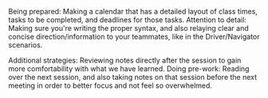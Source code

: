 Being prepared: Making a calendar that has a detailed layout of class times, tasks to be completed, and deadlines for those tasks.
Attention to detail: Making sure you're writing the proper syntax, and also relaying clear and concise direction/information to your teammates, like in the Driver/Navigator scenarios.

Additional strategies:
Reviewing notes directly after the session to gain more comfortability with what we have learned.
Doing pre-work: Reading over the next session, and also taking notes on that session before the next meeting in order to better focus and not feel so overwhelmed.
